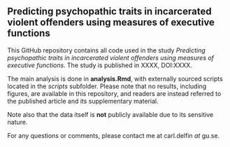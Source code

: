 ## Predicting psychopathic traits in incarcerated violent offenders using measures of executive functions

This GitHub repository contains all code used in the study *Predicting psychopathic traits in incarcerated violent offenders using measures of executive functions*. The study is published in XXXX, DOI:XXXX.

The main analysis is done in **analysis.Rmd**, with externally sourced scripts located in the *scripts* subfolder. Please note that no results, including figures, are available in this repository, and readers are instead referred to the published article and its supplementary material.

Note also that the data itself is **not** publicly available due to its sensitive nature.

For any questions or comments, please contact me at carl.delfin *at* gu.se.


